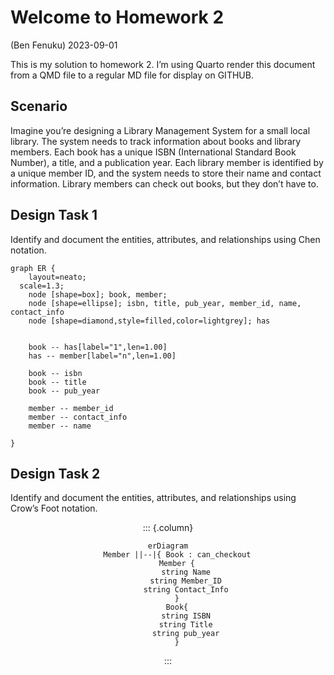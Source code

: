 # Welcome to Homework 2
(Ben Fenuku)
2023-09-01

This is my solution to homework 2. I’m using Quarto render this document
from a QMD file to a regular MD file for display on GITHUB.

## Scenario

Imagine you’re designing a Library Management System for a small local
library. The system needs to track information about books and library
members. Each book has a unique ISBN (International Standard Book
Number), a title, and a publication year. Each library member is
identified by a unique member ID, and the system needs to store their
name and contact information. Library members can check out books, but
they don’t have to.

## Design Task 1

Identify and document the entities, attributes, and relationships using
Chen notation.

```{dot}
graph ER {
    layout=neato;
  scale=1.3;
    node [shape=box]; book, member;
    node [shape=ellipse]; isbn, title, pub_year, member_id, name, contact_info  
    node [shape=diamond,style=filled,color=lightgrey]; has
    
    
    book -- has[label="1",len=1.00]
    has -- member[label="n",len=1.00]
    
    book -- isbn
    book -- title
    book -- pub_year
 
    member -- member_id
    member -- contact_info
    member -- name
    
}
```
## Design Task 2

Identify and document the entities, attributes, and relationships using
Crow’s Foot notation.

<center>

::: {.column}
```{mermaid}
erDiagram
    Member ||--|{ Book : can_checkout
    Member {
        string Name
        string Member_ID
        string Contact_Info
    }
    Book{
        string ISBN
        string Title
        string pub_year
    }
```
:::
